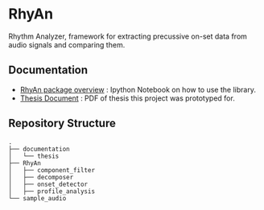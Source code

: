 # RhyAn
Rhythm Analyzer, framework for extracting precussive on-set data from audio signals and comparing them.

## Documentation
- [RhyAn package overview](http://nbviewer.jupyter.org/github/kaveenr/rhyan/blob/master/documentation/RhyAn%20Package%20Test.ipynb) : Ipython Notebook on how to use the library.
- [Thesis Document](https://github.com/kaveenr/rhyan/raw/master/documentation/thesis/Music%20Discovery%20Based%20On%20Rhythmic%20Similarity.pdf) : PDF of thesis this project was prototyped for.

## Repository Structure 
```
.
├── documentation
│   └── thesis
├── RhyAn
│   ├── component_filter
│   ├── decomposer
│   ├── onset_detector
│   ├── profile_analysis
└── sample_audio
```
